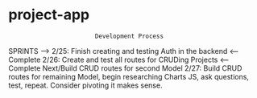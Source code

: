# project-app

							Development Process

SPRINTS --> 
	2/25:
		Finish creating and testing Auth in the backend <--Complete
	2/26:
		Create and test all routes for CRUDing Projects <-- Complete
		Next/Build CRUD routes for second Model
	2/27:
		Build CRUD routes for remaining Model, begin researching Charts JS, ask questions, test, repeat. Consider pivoting it makes sense.
							
							 

